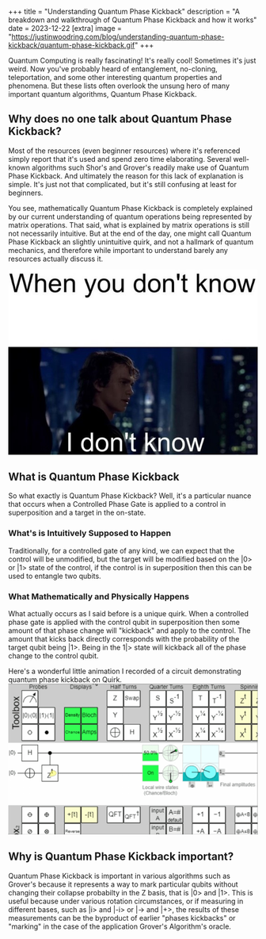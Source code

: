 +++
title = "Understanding Quantum Phase Kickback"
description = "A breakdown and walkthrough of Quantum Phase Kickback and how it works"
date = 2023-12-22
[extra]
image = "https://justinwoodring.com/blog/understanding-quantum-phase-kickback/quantum-phase-kickback.gif"
+++

Quantum Computing is really fascinating! It's really cool! Sometimes it's just weird. Now
you've probably heard of entanglement, no-cloning, teleportation, and some other interesting
quantum properties and phenomena. But these lists often overlook the unsung hero of many
important quantum algorithms, Quantum Phase Kickback.

## Why does no one talk about Quantum Phase Kickback?
Most of the resources (even beginner resources) where it's referenced
simply report that it's used and spend zero time elaborating. Several well-known
algorithms such Shor's and Grover's readily make use of Quantum Phase Kickback. And 
ultimately the reason for this lack of explanation is simple. It's just not that
complicated, but it's still confusing at least for beginners.

You see, mathematically Quantum Phase Kickback is completely explained by our current
understanding of quantum operations being represented by matrix operations. That said,
what is explained by matrix operations is still not necessarily intuitive. But at the
end of the day, one might call Quantum Phase Kickback an slightly unintuitive quirk, and
not a hallmark of quantum mechanics, and therefore while important to understand barely any
resources actually discuss it.

![If you don't know then you don't know](./if-you-dont-know.jpg)

## What is Quantum Phase Kickback
So what exactly is Quantum Phase Kickback? Well, it's a particular nuance that occurs
when a Controlled Phase Gate is applied to a control in superposition and a target in
the on-state.

### What's is Intuitively Supposed to Happen
Traditionally, for a controlled gate of any kind, we can expect that the
control will be unmodified, but the target will be modified based on the |0> or |1>
state of the control, if the control is in superposition then this can be used to
entangle two qubits.

### What Mathematically and Physically Happens
What actually occurs as I said before is a unique quirk. When a controlled phase
gate is applied with the control qubit in superposition then some amount of that
phase change will "kickback" and apply to the control. The amount that kicks back
directly corresponds with the probability of the target qubit being |1>. Being in
the 1|> state will kickback all of the phase change to the control qubit.

Here's a wonderful little animation I recorded of a circuit demonstrating quantum phase
kickback on Quirk.
![An animated GIF of quantum phase kickback on Quirk](./quantum-phase-kickback.gif)

## Why is Quantum Phase Kickback important?
Quantum Phase Kickback is important in various algorithms such as Grover's because
it represents a way to mark particular qubits without changing their collapse probabilty
in the Z basis, that is |0> and |1>. This is useful because under various rotation
circumstances, or if measuring in different bases, such as |i> and |-i> or |-> and |+>,
the results of these measurements can be the byproduct of earlier "phases kickbacks" or
"marking" in the case of the application Grover's Algorithm's oracle.



